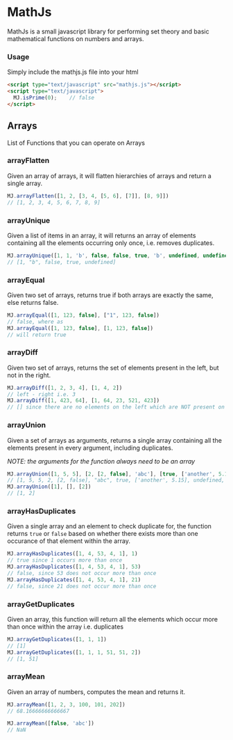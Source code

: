 # MathJs

MathJs is a small javascript library for performing set theory and basic mathematical functions on numbers and arrays.

### Usage

Simply include the mathjs.js file into your html
```html
<script type="text/javascript" src="mathjs.js"></script>
<script type="text/javascript">
  MJ.isPrime(0);    // false
</script>
```

## Arrays

List of Functions that you can operate on Arrays

### arrayFlatten

Given an array of arrays, it will flatten hierarchies of arrays and return a single array.

```javascript
MJ.arrayFlatten([1, 2, [3, 4, [5, 6], [7]], [8, 9]])
// [1, 2, 3, 4, 5, 6, 7, 8, 9]
```

### arrayUnique

Given a list of items in an array, it will returns an array of elements containing all
the elements occurring only once, i.e. removes duplicates.

```javascript
MJ.arrayUnique([1, 1, 'b', false, false, true, 'b', undefined, undefined])
// [1, "b", false, true, undefined]
```

### arrayEqual

Given two set of arrays, returns true if both arrays are exactly the same, else
returns false.

```javascript
MJ.arrayEqual([1, 123, false], ["1", 123, false])
// false, where as
MJ.arrayEqual([1, 123, false], [1, 123, false])
// will return true
```

### arrayDiff

Given two set of arrays, returns the set of elements present in the left, but not
in the right.

```javascript
MJ.arrayDiff([1, 2, 3, 4], [1, 4, 2])
// left - right i.e. 3
MJ.arrayDiff([1, 423, 64], [1, 64, 23, 521, 423])
// [] since there are no elements on the left which are NOT present on the right
```

### arrayUnion

Given a set of arrays as arguments, returns a single array containing all the elements
present in every argument, including duplicates.

*NOTE: the arguments for the function always need to be an array*

```javascript
MJ.arrayUnion([1, 5, 5], [2, [2, false], 'abc'], [true, ['another', 5.15], undefined, null])
// [1, 5, 5, 2, [2, false], "abc", true, ['another', 5.15], undefined, null]
MJ.arrayUnion([1], [], [2])
// [1, 2]
```


### arrayHasDuplicates

Given a single array and an element to check duplicate for, the function returns `true` or `false`
based on whether there exists more than one occurance of that element within the array.

```javascript
MJ.arrayHasDuplicates([1, 4, 53, 4, 1], 1)
// true since 1 occurs more than once
MJ.arrayHasDuplicates([1, 4, 53, 4, 1], 53)
// false, since 53 does not occur more than once
MJ.arrayHasDuplicates([1, 4, 53, 4, 1], 21)
// false, since 21 does not occur more than once
```

### arrayGetDuplicates

Given an array, this function will return all the elements which occur more than once
within the array i.e. duplicates

```javascript
MJ.arrayGetDuplicates([1, 1, 1])
// [1]
MJ.arrayGetDuplicates([1, 1, 1, 51, 51, 2])
// [1, 51]
```


### arrayMean

Given an array of numbers, computes the mean and returns it.

```javascript
MJ.arrayMean([1, 2, 3, 100, 101, 202])
// 68.16666666666667

MJ.arrayMean([false, 'abc'])
// NaN
```
